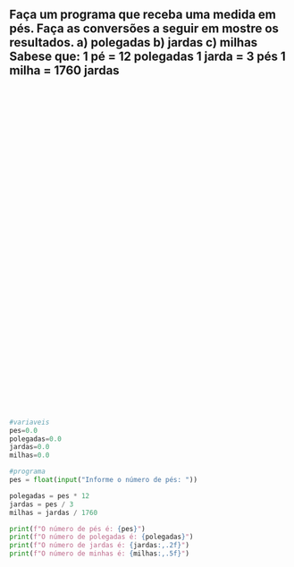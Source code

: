 <h2>
Faça um programa que receba uma medida em pés.
Faça as conversões a seguir em mostre os resultados.
    a) polegadas
    b) jardas
    c) milhas
Sabese que:
    1 pé = 12 polegadas
    1 jarda = 3 pés
    1 milha = 1760 jardas

</h2>

</br>
</br>
</br>
</br>
</br>
</br>
</br>
</br>
</br>
</br>
</br>
</br>
</br>
</br>
</br>
</br>

</br>
</br>
</br>
</br>
</br>
</br>
</br>
</br>
</br>

</br>
</br>
</br>
</br>
</br>
</br>
</br>
</br>
</br>


```python
#variaveis
pes=0.0 
polegadas=0.0 
jardas=0.0
milhas=0.0

#programa
pes = float(input("Informe o número de pés: "))

polegadas = pes * 12
jardas = pes / 3
milhas = jardas / 1760

print(f"O número de pés é: {pes}")
print(f"O número de polegadas é: {polegadas}")
print(f"O número de jardas é: {jardas:,.2f}")
print(f"O número de minhas é: {milhas:,.5f}")

```
